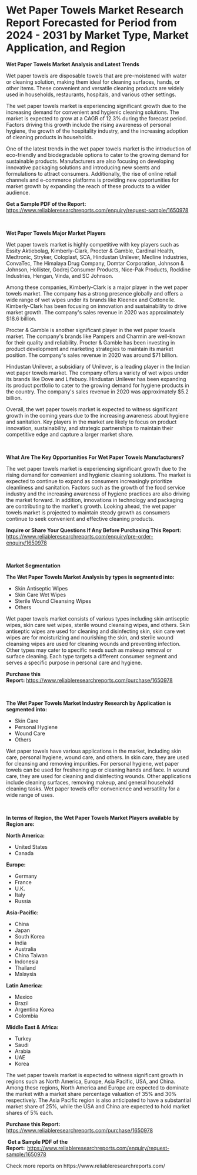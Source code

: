 <p><h1>Wet Paper Towels Market Research Report Forecasted for Period from 2024 -  2031 by Market Type, Market Application, and Region</h1></p><p><strong>Wet Paper Towels Market Analysis and Latest Trends</strong></p>
<p><p>Wet paper towels are disposable towels that are pre-moistened with water or cleaning solution, making them ideal for cleaning surfaces, hands, or other items. These convenient and versatile cleaning products are widely used in households, restaurants, hospitals, and various other settings.</p><p>The wet paper towels market is experiencing significant growth due to the increasing demand for convenient and hygienic cleaning solutions. The market is expected to grow at a CAGR of 12.3% during the forecast period. Factors driving this growth include the rising awareness of personal hygiene, the growth of the hospitality industry, and the increasing adoption of cleaning products in households.</p><p>One of the latest trends in the wet paper towels market is the introduction of eco-friendly and biodegradable options to cater to the growing demand for sustainable products. Manufacturers are also focusing on developing innovative packaging solutions and introducing new scents and formulations to attract consumers. Additionally, the rise of online retail channels and e-commerce platforms is providing new opportunities for market growth by expanding the reach of these products to a wider audience.</p></p>
<p><strong>Get a Sample PDF of the Report:&nbsp;</strong> <a href="https://www.reliableresearchreports.com/enquiry/request-sample/1650978">https://www.reliableresearchreports.com/enquiry/request-sample/1650978</a></p>
<p>&nbsp;</p>
<p><strong>Wet Paper Towels Major Market Players</strong></p>
<p><p>Wet paper towels market is highly competitive with key players such as Essity Aktiebolag, Kimberly-Clark, Procter & Gamble, Cardinal Health, Medtronic, Stryker, Coloplast, SCA, Hindustan Unilever, Medline Industries, ConvaTec, The Himalaya Drug Company, Domtar Corporation, Johnson & Johnson, Hollister, Godrej Consumer Products, Nice-Pak Products, Rockline Industries, Hengan, Vinda, and SC Johnson.</p><p>Among these companies, Kimberly-Clark is a major player in the wet paper towels market. The company has a strong presence globally and offers a wide range of wet wipes under its brands like Kleenex and Cottonelle. Kimberly-Clark has been focusing on innovation and sustainability to drive market growth. The company's sales revenue in 2020 was approximately $18.6 billion.</p><p>Procter & Gamble is another significant player in the wet paper towels market. The company's brands like Pampers and Charmin are well-known for their quality and reliability. Procter & Gamble has been investing in product development and marketing strategies to maintain its market position. The company's sales revenue in 2020 was around $71 billion.</p><p>Hindustan Unilever, a subsidiary of Unilever, is a leading player in the Indian wet paper towels market. The company offers a variety of wet wipes under its brands like Dove and Lifebuoy. Hindustan Unilever has been expanding its product portfolio to cater to the growing demand for hygiene products in the country. The company's sales revenue in 2020 was approximately $5.2 billion.</p><p>Overall, the wet paper towels market is expected to witness significant growth in the coming years due to the increasing awareness about hygiene and sanitation. Key players in the market are likely to focus on product innovation, sustainability, and strategic partnerships to maintain their competitive edge and capture a larger market share.</p></p>
<p>&nbsp;</p>
<p><strong>What Are The Key Opportunities For Wet Paper Towels Manufacturers?</strong></p>
<p><p>The wet paper towels market is experiencing significant growth due to the rising demand for convenient and hygienic cleaning solutions. The market is expected to continue to expand as consumers increasingly prioritize cleanliness and sanitation. Factors such as the growth of the food service industry and the increasing awareness of hygiene practices are also driving the market forward. In addition, innovations in technology and packaging are contributing to the market's growth. Looking ahead, the wet paper towels market is projected to maintain steady growth as consumers continue to seek convenient and effective cleaning products.</p></p>
<p><strong>Inquire or Share Your Questions If Any Before Purchasing This Report:</strong> <a href="https://www.reliableresearchreports.com/enquiry/pre-order-enquiry/1650978">https://www.reliableresearchreports.com/enquiry/pre-order-enquiry/1650978</a></p>
<p>&nbsp;</p>
<p><strong>Market Segmentation</strong></p>
<p><strong>The Wet Paper Towels Market Analysis by types is segmented into:</strong></p>
<p><ul><li>Skin Antiseptic Wipes</li><li>Skin Care Wet Wipes</li><li>Sterile Wound Cleansing Wipes</li><li>Others</li></ul></p>
<p><p>Wet paper towels market consists of various types including skin antiseptic wipes, skin care wet wipes, sterile wound cleansing wipes, and others. Skin antiseptic wipes are used for cleaning and disinfecting skin, skin care wet wipes are for moisturizing and nourishing the skin, and sterile wound cleansing wipes are used for cleaning wounds and preventing infection. Other types may cater to specific needs such as makeup removal or surface cleaning. Each type targets a different consumer segment and serves a specific purpose in personal care and hygiene.</p></p>
<p><strong>Purchase this Report:&nbsp;</strong><a href="https://www.reliableresearchreports.com/purchase/1650978">https://www.reliableresearchreports.com/purchase/1650978</a></p>
<p>&nbsp;</p>
<p><strong>The Wet Paper Towels Market Industry Research by Application is segmented into:</strong></p>
<p><ul><li>Skin Care</li><li>Personal Hygiene</li><li>Wound Care</li><li>Others</li></ul></p>
<p><p>Wet paper towels have various applications in the market, including skin care, personal hygiene, wound care, and others. In skin care, they are used for cleansing and removing impurities. For personal hygiene, wet paper towels can be used for freshening up or cleaning hands and face. In wound care, they are used for cleaning and disinfecting wounds. Other applications include cleaning surfaces, removing makeup, and general household cleaning tasks. Wet paper towels offer convenience and versatility for a wide range of uses.</p></p>
<p>&nbsp;</p>
<p><strong>In terms of Region, the Wet Paper Towels Market Players available by Region are:</strong></p>
<p>
    <p> <strong> North America: </strong>
        <ul>
            <li>United States</li>
            <li>Canada</li>
        </ul>
        </p> 
    <p> <strong> Europe: </strong>
        <ul>
            <li>Germany</li>
            <li>France</li>
            <li>U.K.</li>
            <li>Italy</li>
            <li>Russia</li>
        </ul>
        </p> 
    <p> <strong> Asia-Pacific: </strong>
        <ul>
            <li>China</li>
            <li>Japan</li>
            <li>South Korea</li>
            <li>India</li>
            <li>Australia</li>
            <li>China Taiwan</li>
            <li>Indonesia</li>
            <li>Thailand</li>
            <li>Malaysia</li>
        </ul>
        </p> 
    <p> <strong> Latin America: </strong>
        <ul>
            <li>Mexico</li>
            <li>Brazil</li>
            <li>Argentina Korea</li>
            <li>Colombia</li>
        </ul>
        </p> 
    <p> <strong> Middle East & Africa: </strong>
        <ul>
            <li>Turkey</li>
            <li>Saudi</li>
            <li>Arabia</li>
            <li>UAE</li>
            <li>Korea</li>
        </ul>
    </p>
    </p>
<p><p>The wet paper towels market is expected to witness significant growth in regions such as North America, Europe, Asia Pacific, USA, and China. Among these regions, North America and Europe are expected to dominate the market with a market share percentage valuation of 35% and 30% respectively. The Asia Pacific region is also anticipated to have a substantial market share of 25%, while the USA and China are expected to hold market shares of 5% each.</p></p>
<p><strong>Purchase this Report: </strong><a href="https://www.reliableresearchreports.com/purchase/1650978">https://www.reliableresearchreports.com/purchase/1650978</a></p>
<p>&nbsp;<strong>Get a Sample PDF of the Report:&nbsp;&nbsp;</strong><a href="https://www.reliableresearchreports.com/enquiry/request-sample/1650978">https://www.reliableresearchreports.com/enquiry/request-sample/1650978</a></p>
<p><strong></strong></p>
<p>Check more reports on https://www.reliableresearchreports.com/</p>